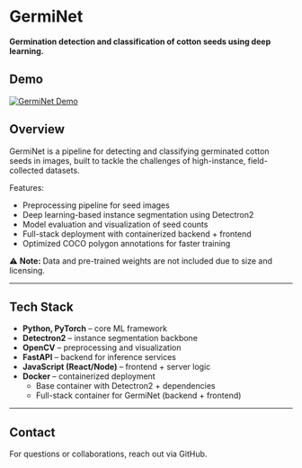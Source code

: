 # GermiNet

**Germination detection and classification of cotton seeds using deep learning.**

## Demo
[![GermiNet Demo](https://img.youtube.com/vi/ND4zWlc05s0/0.jpg)](https://youtu.be/ND4zWlc05s0)

## Overview
GermiNet is a pipeline for detecting and classifying germinated cotton seeds in images, built to tackle the challenges of high-instance, field-collected datasets.

Features:
- Preprocessing pipeline for seed images  
- Deep learning-based instance segmentation using Detectron2  
- Model evaluation and visualization of seed counts  
- Full-stack deployment with containerized backend + frontend  
- Optimized COCO polygon annotations for faster training  

⚠️ **Note:** Data and pre-trained weights are not included due to size and licensing.

---

## Tech Stack
- **Python, PyTorch** – core ML framework  
- **Detectron2** – instance segmentation backbone  
- **OpenCV** – preprocessing and visualization  
- **FastAPI** – backend for inference services  
- **JavaScript (React/Node)** – frontend + server logic  
- **Docker** – containerized deployment  
  - Base container with Detectron2 + dependencies  
  - Full-stack container for GermiNet (backend + frontend)  

---

## Contact
For questions or collaborations, reach out via GitHub.



